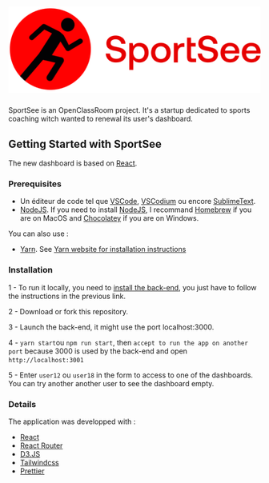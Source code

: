 <h1 align="center"><img src="https://github.com/Florent-Dentibiotic/FlorentMANUEL_12_04102021/blob/services/src/assets/logo-2.png"/></h1>

<p>SportSee is an OpenClassRoom project. It's a startup dedicated to sports coaching witch wanted to renewal its user's dashboard.</p>

## Getting Started with SportSee

The new dashboard is based on [React](https://reactjs.org/).

### Prerequisites

-   Un éditeur de code tel que [VSCode](https://code.visualstudio.com/download), [VSCodium](https://vscodium.com) ou encore [SublimeText](https://www.sublimetext.com/download).
-   [NodeJS](https://nodejs.org/en/). If you need to install [NodeJS](https://nodejs.org/en/), I recommand [Homebrew](https://brew.sh/index_fr) if you are on MacOS and [Chocolatey](https://chocolatey.org) if you are on Windows.

You can also use :

-   [Yarn](https://yarnpkg.com/). See [Yarn website for installation instructions](https://yarnpkg.com/lang/en/docs/install/)

### Installation

1 - To run it locally, you need to [install the back-end](https://github.com/OpenClassrooms-Student-Center/P9-front-end-dashboard), you just have to follow the instructions in the previous link.

2 - Download or fork this repository.

3 - Launch the back-end, it might use the port localhost:3000.

4 - `yarn start`ou `npm run start`, then `accept to run the app on another port` because 3000 is used by the back-end and open `http://localhost:3001`

5 - Enter `user12` ou `user18` in the form to access to one of the dashboards. You can try another another user to see the dashboard empty.

### Details

The application was developped with :

-   [React](https://reactjs.org/)
-   [React Router](https://reactrouter.com)
-   [D3.JS](https://d3js.org)
-   [Tailwindcss](https://tailwindcss.com)
-   [Prettier](https://prettier.io)
